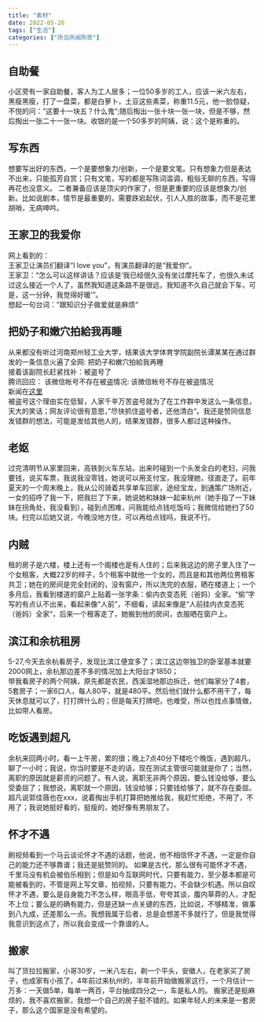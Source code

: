 ```yaml
---
title: "素材"
date: 2022-05-26
tags: ["生活"]
categories: ["所见所闻所思"]
---
```


## 自助餐
小区旁有一家自助餐，客人为工人居多；一位50多岁的工人，应该一米六左右，黑瘦黑瘦，打了一盘菜，都是白萝卜，土豆这些素菜，称重11.5元，他一脸惊疑，不悦的问：”这要十一块五？什么鬼“;随后掏出一张十块一张一块，但是不够，然后掏出一张二十一张一块。收银的是一个50多岁的阿姨，说：这个是称重的。  


## 写东西
想要写出好的东西，一个是要想象力/创新，一个是要文笔。只有想象力但是表达不出来，只能孤芳自赏；只有文笔，写的都是写陈词滥调，粗俗无聊的东西，写得再花也没意义。
二者兼备应该是顶尖的作家了，但是更重要的应该是想象力/创新。比如说剧本，情节是最重要的，需要跌宕起伏，引人入胜的故事，而不是花里胡哨，无病呻吟。  

## 王家卫的我爱你
网上看到的：  
王家卫让演员们翻译“I love you”，有演员翻译的是“我爱你”。  
王家卫：“怎么可以这样讲话？应该是‘我已经很久没有坐过摩托车了，也很久未试过这么接近一个人了，虽然我知道这条路不是很远，我知道不久自己就会下车，可是，这一分钟，我觉得好暖’”。  
想起一句台词：”跟知识分子做爱就是麻烦“  


## 把奶子和嫩穴拍給我再睡
从来都没有听过河南郑州轻工业大学，结果该大学体育学院副院长谭某某在通过群发的一条信息火遍了全网: 把奶子和嫩穴拍給我再睡  
接着该副院长赶紧找补：被盗号了  
腾讯回应： 该微信帐号不存在被盗情况: 该微信帐号不存在被盗情况  
新闻在[这里](https://www.sydneytoday.com/content-1022445937073018)  
被盗号这个理由实在低智，人家千辛万苦盗号就为了在工作群中发这么一条信息，天大的笑话；网友评论很有意思，”尽快抓住盗号者，还他清白“。我还是赞同信息发错群的想法，可能是发给其他人的，结果发错群，很多人都过这种操作。  

## 老妪
过完清明节从家里回来，高铁到火车东站，出来时碰到一个头发全白的老妇，问我要钱，说买车票，我说我没零钱，她说可以用支付宝，我没理她，径直走了。前年夏天的一个周末晚上，我从公司骑着共享单车回家，途经宝龙，到通策广场附近，一女的招呼了我一下，把我拦了下来，她说她和妹妹一起来杭州（她手指了一下妹妹在拐角处，我没看到），碰到点困难，问我能给点钱吃饭吗；我微信给她扫了50块。扫完以后她又说，今晚没地方住，可以再给点钱吗，我说不行。  

## 内贼
租的房子是六楼，楼上还有一个阁楼也是有人住的；后来我这边的房子里入住了一个女租客，大概22岁的样子，5个租客中就他一个女的，而且是和其他两位男租客共卫；她在的房间是完全封闭的，没有窗户，所以洗完的衣服，晒在楼道上；一个多月后，我看到楼道的窗户上贴着一张字条：偷内衣变态死（爸妈）全家。“偷”字写的有点认不出来，看起来像“人前”，不细看，读起来像是“人前挂内衣变态死（爸妈）全家“，后来一个租客走了，她搬到他的房间，衣服晒在窗户上。  


## 滨江和余杭租房
5-27,今天去余杭看房子，发现比滨江便宜多了；滨江这边带独卫的卧室基本就要2000网上，余杭那边差不多的情况加上大阳台才1850；  
带我看房子的两个阿姨，原先都是农民，西溪湿地那边拆迁，他们每家分了4套，5套房子；一家6口人，每人80平，就是480平。然后他们就什么都不用干了，每天休息就可以了，打打牌什么的；但是每天打牌吧，也难受，所以也找点事情做，比如带人看房。  


## 吃饭遇到超凡
余杭来回两小时，看一上午房，累的很；晚上7点40分下楼吃个晚饭，遇到超凡，聊了一小时；我说，你当时要是不走的话，现在测试主管很可能就是你了；当然，离职的原因就是薪资的问题了。有人说，离职无非两个原因，要么钱没给够，要么受委屈了；我想说，离职就一个原因，钱没给够；只要钱给够了，就不存在委屈。  
超凡说郭佳薇也在xxx，说着掏出手机打算把她推给我，我赶忙拒绝，不用了，不用了；我说她挺好看的，挺瘦的，她好像有男朋友了。  

## 怀才不遇
刷视频看到一个马云谈论怀才不遇的话题，他说，他不相信怀才不遇，一定是你自己的能力还不够靠谱；我还是挺赞同的。
如果是古代，那么很有可能怀才不遇，千里马没有机会被伯乐相到；但是如今互联网时代，只要有能力，至少基本都是可能被看到的，不管是网上写文章，拍视频，只要有能力，不会缺少机遇。所以自叹怀才不遇，要么是自身能力不怎么样，眼高手低，夸夸其谈，腹内草莽的人，才配不上位；要么是的确有能力，但是还缺一点关键的东西，比如说，不够精准，做事到八九成，还差那么一点。我想我属于后者，总是会想差不多就行了，但是我觉得我意识到这点了，所以我会变成一个靠谱的人。  

## 搬家
叫了货拉拉搬家，小哥30岁，一米八左右，剃一个平头，安徽人，在老家买了房子，也成家有小孩了，4年前过来杭州的，半年前开始做搬家这行，一个月估计一万多：一天做5单，每单一两百，平台抽成四分之一，车是私人的。 搬家还是挺麻烦的，我不喜欢搬家，我想一个自己的房子挺不错的。如果年轻人的未来是一套房子，那么这个国家是没有希望的。  

